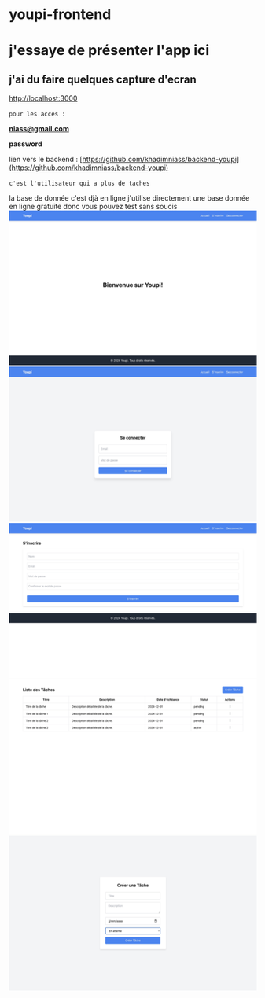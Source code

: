 # youpi-frontend


# j'essaye de présenter l'app ici

## j'ai du faire quelques capture d'ecran
 
[http://localhost:3000](http://localhost:3000)


``pour les acces :``

<strong>niass@gmail.com</strong>

<strong>password</strong>


lien vers le backend :
[https://github.com/khadimniass/backend-youpi](https://github.com/khadimniass/backend-youpi)

`c'est l'utilisateur qui a plus de taches`

la base de donnée c'est djà en ligne j'utilise directement une base donnée en ligne gratuite donc vous pouvez test sans soucis
![accueil](./public/assete/accueil.jpg)
![page de connexion](./public/assete/login.jpg)
![register](./public/assete/inscrire.jpg)
![mes taches](./public/assete/mes_taches.jpg)
![creation taches](./public/assete/create_task.jpg)

